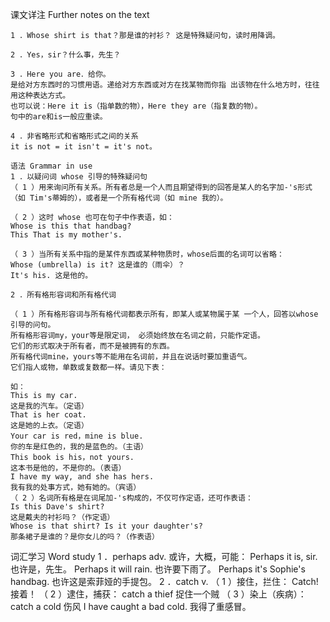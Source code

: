 课文详注 Further notes on the text 
```
1 ．Whose shirt is that？那是谁的衬衫？ 这是特殊疑问句，读时用降调。 
```
```
2 ．Yes，sir？什么事，先生？ 
```
```
3 ．Here you are．给你。 
是给对方东西时的习惯用语。递给对方东西或对方在找某物而你指 出该物在什么地方时，往往用这种表达方式。
也可以说：Here it is（指单数的物），Here they are（指复数的物）。
句中的are和is一般应重读。 
```
```
4 ．非省略形式和省略形式之间的关系 
it is not = it isn't = it's not。 
```
```
语法 Grammar in use 
1 ．以疑问词 whose 引导的特殊疑问句 
（ 1 ）用来询问所有关系。所有者总是一个人而且期望得到的回答是某人的名字加-'s形式（如 Tim's蒂姆的），或者是一个所有格代词（如 mine 我的）。 

（ 2 ）这时 whose 也可在句子中作表语，如： 
Whose is this that handbag? 
This That is my mother's. 

（ 3 ）当所有关系中指的是某件东西或某种物质时，whose后面的名词可以省略： 
Whose (umbrella) is it? 这是谁的（雨伞）？ 
It's his. 这是他的。 
```
```
2 ．所有格形容词和所有格代词

（ 1 ）所有格形容词与所有格代词都表示所有，即某人或某物属于某 一个人，回答以whose引导的问句。
所有格形容词my，your等是限定词， 必须始终放在名词之前，只能作定语。
它们的形式取决于所有者，而不是被拥有的东西。
所有格代词mine，yours等不能用在名词前，并且在说话时要加重语气。
它们指人或物，单数或复数都一样。请见下表： 
```
``` 
如： 
This is my car. 
这是我的汽车。（定语） 
That is her coat. 
这是她的上衣。（定语） 
Your car is red，mine is blue. 
你的车是红色的，我的是蓝色的。（主语） 
This book is his，not yours. 
这本书是他的，不是你的。（表语） 
I have my way, and she has hers. 
我有我的处事方式，她有她的。（宾语） 
（ 2 ）名词所有格是在词尾加-'s构成的，不仅可作定语，还可作表语： 
Is this Dave's shirt? 
这是戴夫的衬衫吗？（作定语） 
Whose is that shirt? Is it your daughter's? 
那条裙子是谁的？是你女儿的吗？（作表语） 
``` 

词汇学习 Word study 
1 ．perhaps adv. 
或许，大概，可能： 
Perhaps it is, sir. 
也许是，先生。 
Perhaps it will rain. 
也许要下雨了。 
Perhaps it's Sophie's handbag. 
也许这是索菲娅的手提包。 
2 ．catch v. 
（ 1 ）接住，拦住： 
Catch! 
接着！ 
（ 2 ）逮住，捕获： 
catch a thief 捉住一个贼 
（ 3 ）染上（疾病）： 
catch a cold 伤风 
I have caught a bad cold. 
我得了重感冒。 